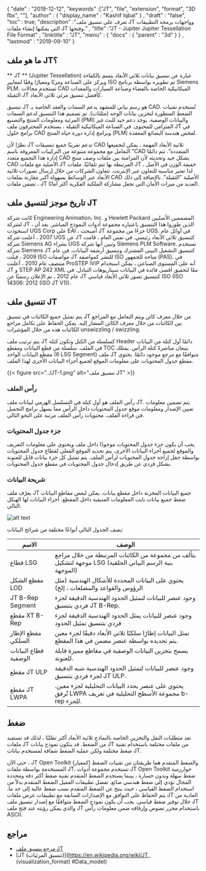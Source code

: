 {
  "date" : "2019-12-12",
  "keywords" :["JT", "file", "extension", "format", "3D fbx", ""],
  "author" : {
    "display_name" : "Kashif Iqbal"
} ,
  "draft" : "false",
  "toc" : true,
  "description" :"تعرف على تنسيق ملف JT وواجهات برمجة التطبيقات التي يمكنها إنشاء ملفات JT وفتحها." ,
  "title" :"JT - Jupiter Jupiter Tessellation File Format" ,
  "linktitle" : "JT",
  "menu" : {
    "docs" : {
      "parent" : "3d"
}
} ,
  "lastmod" : "2019-09-10"
}

## ما هو ملف JT؟

** JT ** (Jupiter Tessellation) عبارة عن تنسيق بيانات ثلاثي الأبعاد يتسم بالكفاءة ويركز على الصناعة ومرنًا ومعيارًا وفقًا لمعايير ISO تم تطويره بواسطة برنامج Siemens PLM. تستخدم مجالات CAD الميكانيكية الخاصة بالفضاء وصناعة السيارات والمعدات الثقيلة JT كأفضل تنسيق مرئي ثلاثي الأبعاد.

تنسيق JT هو رسم بياني للمشهد يدعم السمات والعقد الخاصة بـ CAD. تُستخدم تقنيات الضغط المتطورة لتخزين بيانات الوجه (مثلثات). تم تصميم هذا التنسيق لدعم السمات المرئية ومعلومات المنتج والتصنيع (PMI) والبيانات الوصفية. يوجد دعم جيد للبث غير المتزامن للمحتوى. في الصناعة الميكانيكية الثقيلة ، يستخدم المحترفون ملف JT في برامج حلول CAD وبرامج إدارة دورة حياة المنتج (PLM) لفحص هندسة البضائع المعقدة.

نظرًا لأن JT تدعم تقريبًا جميع تنسيقات CAD ثلاثية الأبعاد المهمة ، يمكن لتجميعها التعامل مع مجموعة متنوعة من التركيبات المعروفة باسم "CAD المتعددة". تتم دائمًا إدارة هذا التجميع متعدد CAD بشكل جيد وتحديثه لأن المزامنة بين ملفات وصف منتج CAD الأصلية مع ملفات JT المرتبطة بها تتم تلقائيًا. ملفات JT خفيفة الوزن في الأصل ، لذا تعتبر مناسبة للتعاون عبر الإنترنت. تتعاون الشركات من خلال إرسال تصورات ثلاثية الأبعاد عبر الوسائط بسهولة أكبر مقارنة بملفات CAD الأصلية "الثقيلة". بالإضافة إلى ذلك ، تضمن ملفات JT العديد من ميزات الأمان التي تجعل مشاركة الملكية الفكرية أكثر أمانًا.

## تاريخ موجز لتنسيق ملف JT

كانت شركة Engineering Animation، Inc. و Hewlett Packard المصممين الأصليين لشركة JT ، الذين طوروا هذا التنسيق باعتباره مجموعة أدوات النموذج المباشر. بعد أن استحوذت UGS Corp على EAI ، أصبحت JT جزءًا من مجموعة UGS. في أوائل عام 2007 ، أعلنت شركة UGS عن JT كتنسيق ثلاثي الأبعاد رئيسي. في نفس العام ، قامت شركة Siemens AG بشراء UGS وتبين أنها شركة Siemens PLM Software. تستخدم شركة Siemens JT كتنسيق التشغيل البيني المشترك وتنسيق أرشفة البيانات. في عام 2009 ، قبلت ISO مواصفات JT للنشر كمواصفة ISO متاحة للجمهور (PAS). في منتصف عام 2010 ، أعلنت ProSTEP iViP أنه على المستوى الصناعي ، يمكن استخدام JT و STEP AP 242 XML معًا لتحقيق أقصى فائدة في البيانات سيناريوهات التبادل. في عام 2012 ، تم الإعلان رسميًا عن JT كتنسيق تصور ثلاثي الأبعاد قياسي ISO (ISO 14306: 2012 (ISO JT V1)).

## تنسيق ملف JT ##

يتم تمثيل جميع الكائنات في تنسيق JT من خلال معرف كائن ويتم التعامل مع المراجع بين الكائنات من خلال معرف الكائن المشار إليه. يمكن الحفاظ على تكامل مراجع الكائنات هذه من خلال المؤشرات unswizzling / swizzling.

يتم ترتيب ملف JT كسلسلة من الكتل وتكون كتلة Header دائمًا أول كتلة من البيانات في الملف. سلسلة من قطع البيانات ومقطع TOC يتبعان مباشرةً كتلة الرأس. يمتلك مقطع البيانات الواحد (6 LSG Segment) ملف JT متوافقًا مع مرجع موجود دائمًا. يحتوي مقطع جدول المحتويات على معلومات الموقع لجميع أجزاء البيانات الأخرى لهذا الملف.

{{< figure src="../JT-1.png" alt="تنسيق ملف JT" >}}

### رأس الملف ###

رأس الملف هو أول كتلة في التسلسل الهرمي لبيانات ملف JT. يتم تضمين معلومات تعيين الإصدار ومعلومات موقع جدول المحتويات داخل الرأس مما يسهل برامج التحميل في قراءة الملف. محتويات رأس الملف مرتبة على النحو التالي.

### جزء جدول المحتويات ###

يجب أن يكون جزء جدول المحتويات موجودًا داخل ملف ويحتوي على معلومات التعريف والموقع لجميع أجزاء البيانات الأخرى. يتم تحديد الموقع الفعلي لقطاع جدول المحتويات بواسطة حقل إزاحة جدول المحتويات لرأس الملف. يتم تمثيل كل جزء بيانات قابل للعنونة بشكل فردي عن طريق إدخال جدول المحتويات في مقطع جدول المحتويات.

### شريحة البيانات ###

يعرّف ملف JT جميع البيانات المخزنة داخل مقطع بيانات. يمكن لبعض مقاطع البيانات ضغط جميع بيانات بايت المعلومات المتبقية داخل المقطع. أجزاء البيانات لها الهيكل التالي:

![alt text](../JT-2.png "JT Data Segment")

يصف الجدول التالي أنواعًا مختلفة من شرائح البيانات:

| الاسم | الوصف
---|---|
| قطاع LSG | يتألف من مجموعة من الكائنات المرتبطة من خلال مراجع موجهة لتشكيل LSG (بنية الرسم البياني الحلقية الموجهة)
| مقطع الشكل LOD | يحتوي على البيانات المحددة للأشكال الهندسية (مثل الرؤوس والقواعد والمضلعات ، إلخ)
| JT B-Rep Segment | وجود عنصر للبيانات لتمثيل الحدود الهندسية الدقيقة لجزء فردي بتنسيق JT B-Rep.
| مقطع XT B-Rep | وجود عنصر للبيانات يمثل الحدود الهندسية الدقيقة لجزء فردي بتنسيق تمثيل الحدود
| مقطع الإطار السلكي | تمثل البيانات إطارًا سلكيًا ثلاثي الأبعاد دقيقًا لجزء معين يتم تحديده بواسطة عنصر مضمن في هذا المقطع.
| قطاع البيانات الوصفية | يسمح بتخزين البيانات الوصفية في مقاطع مميزة قابلة للعنونة.
| مقطع JT ULP | وجود عنصر للبيانات لتمثيل الحدود الهندسية شبه الدقيقة لجزء فردي بتنسيق JT ULP.
| مقطع JT LWPA | يحتوي على عنصر يحدد البيانات التحليلية لجزء معين. تُرفق LWPA مجموعة الأسطح التحليلية في تعريف b-rep للجزء.

## ضغط ##

تعد متطلبات النقل والتخزين الخاصة بالنماذج ثلاثية الأبعاد أكثر تطلبًا ، لذلك قد تستفيد ملفات JT من الضغط. قد يتكون نموذج بيانات JT من ملفات مختلفة باستخدام تقنية ضغط مختلفة ولكن عملية الضغط شفافة لمستخدم بيانات JT.

حتى الآن ، JT Open Toolkit (كمعيار) والضغط المتقدم هما طريقتان من تقنيات الضغط المستخدمة بواسطة ملفات JT. تستخدم مجموعة أدوات JT Open Toolkit خوارزمية ضغط سهلة وبدون خسارة ، بينما يستخدم الضغط المتقدم تقنية ضغط أكثر دقة ومحددة المجال تؤدي إلى ضغط هندسي ضائع. تفضل تطبيقات العميل الضغط المتقدم بدلاً من استخدام الضغط القياسي ، حيث ينتج عن الضغط المتقدم نسب ضغط عالية إلى حد ما. يتم الحفاظ على التوافق مع الإصدارات السابقة مع تطبيقات عرض ملفات JT العادية من خلال توفير ضغط قياسي. يجب أن يكون نموذج الضغط متوافقًا مع إصدار تنسيق ملف JT والذي يمكن رؤيته عند فتح ملف JT باستخدام محرر نصوص وإرفاقه ضمن معلومات رأس ASCII.

## مراجع ##

* [مرجع تنسيق ملف JT](https://www.plm.automation.siemens.com/en_us/Images/JT-v10-file-format-reference-rev-B_tcm1023-233786.pdf)
* [JT (تنسيق المرئيات)](https://en.wikipedia.org/wiki/JT_ (visualization_format) #Data_model)

